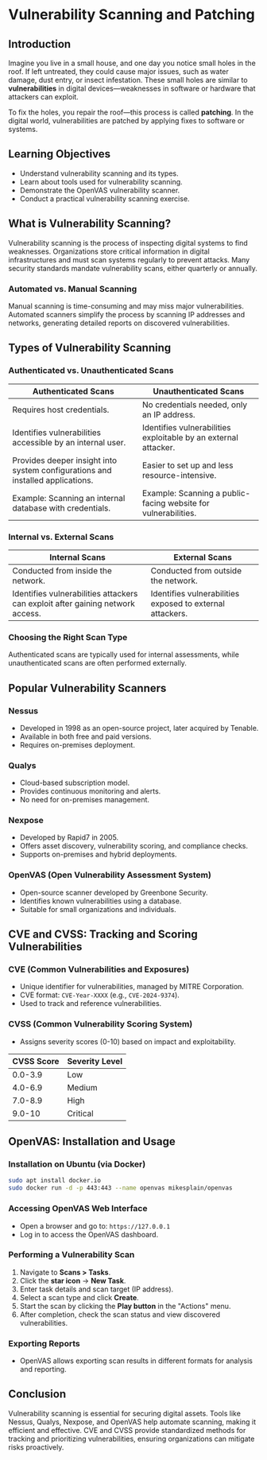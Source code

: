 # Vulnerability Scanning and Patching

## Introduction
Imagine you live in a small house, and one day you notice small holes in the roof. If left untreated, they could cause major issues, such as water damage, dust entry, or insect infestation. These small holes are similar to **vulnerabilities** in digital devices—weaknesses in software or hardware that attackers can exploit.

To fix the holes, you repair the roof—this process is called **patching**. In the digital world, vulnerabilities are patched by applying fixes to software or systems.

## Learning Objectives
- Understand vulnerability scanning and its types.
- Learn about tools used for vulnerability scanning.
- Demonstrate the OpenVAS vulnerability scanner.
- Conduct a practical vulnerability scanning exercise.

## What is Vulnerability Scanning?
Vulnerability scanning is the process of inspecting digital systems to find weaknesses. Organizations store critical information in digital infrastructures and must scan systems regularly to prevent attacks. Many security standards mandate vulnerability scans, either quarterly or annually.

### Automated vs. Manual Scanning
Manual scanning is time-consuming and may miss major vulnerabilities. Automated scanners simplify the process by scanning IP addresses and networks, generating detailed reports on discovered vulnerabilities.

## Types of Vulnerability Scanning

### **Authenticated vs. Unauthenticated Scans**

| Authenticated Scans | Unauthenticated Scans |
|---------------------|----------------------|
| Requires host credentials. | No credentials needed, only an IP address. |
| Identifies vulnerabilities accessible by an internal user. | Identifies vulnerabilities exploitable by an external attacker. |
| Provides deeper insight into system configurations and installed applications. | Easier to set up and less resource-intensive. |
| Example: Scanning an internal database with credentials. | Example: Scanning a public-facing website for vulnerabilities. |

### **Internal vs. External Scans**

| Internal Scans | External Scans |
|---------------|--------------|
| Conducted from inside the network. | Conducted from outside the network. |
| Identifies vulnerabilities attackers can exploit after gaining network access. | Identifies vulnerabilities exposed to external attackers. |

### **Choosing the Right Scan Type**
Authenticated scans are typically used for internal assessments, while unauthenticated scans are often performed externally.

## Popular Vulnerability Scanners

### **Nessus**
- Developed in 1998 as an open-source project, later acquired by Tenable.
- Available in both free and paid versions.
- Requires on-premises deployment.

### **Qualys**
- Cloud-based subscription model.
- Provides continuous monitoring and alerts.
- No need for on-premises management.

### **Nexpose**
- Developed by Rapid7 in 2005.
- Offers asset discovery, vulnerability scoring, and compliance checks.
- Supports on-premises and hybrid deployments.

### **OpenVAS (Open Vulnerability Assessment System)**
- Open-source scanner developed by Greenbone Security.
- Identifies known vulnerabilities using a database.
- Suitable for small organizations and individuals.

## CVE and CVSS: Tracking and Scoring Vulnerabilities

### **CVE (Common Vulnerabilities and Exposures)**
- Unique identifier for vulnerabilities, managed by MITRE Corporation.
- CVE format: `CVE-Year-XXXX` (e.g., `CVE-2024-9374`).
- Used to track and reference vulnerabilities.

### **CVSS (Common Vulnerability Scoring System)**
- Assigns severity scores (0-10) based on impact and exploitability.

| CVSS Score | Severity Level |
|------------|---------------|
| 0.0-3.9    | Low |
| 4.0-6.9    | Medium |
| 7.0-8.9    | High |
| 9.0-10     | Critical |

## OpenVAS: Installation and Usage

### **Installation on Ubuntu (via Docker)**
```bash
sudo apt install docker.io
sudo docker run -d -p 443:443 --name openvas mikesplain/openvas
```
### **Accessing OpenVAS Web Interface**
- Open a browser and go to: `https://127.0.0.1`
- Log in to access the OpenVAS dashboard.

### **Performing a Vulnerability Scan**
1. Navigate to **Scans > Tasks**.
2. Click the **star icon** → **New Task**.
3. Enter task details and scan target (IP address).
4. Select a scan type and click **Create**.
5. Start the scan by clicking the **Play button** in the "Actions" menu.
6. After completion, check the scan status and view discovered vulnerabilities.

### **Exporting Reports**
- OpenVAS allows exporting scan results in different formats for analysis and reporting.

## Conclusion
Vulnerability scanning is essential for securing digital assets. Tools like Nessus, Qualys, Nexpose, and OpenVAS help automate scanning, making it efficient and effective. CVE and CVSS provide standardized methods for tracking and prioritizing vulnerabilities, ensuring organizations can mitigate risks proactively.
